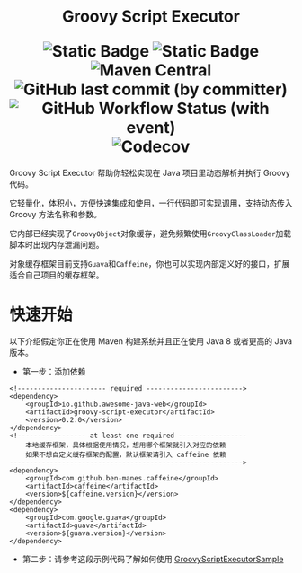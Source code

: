 <h1 align="center">
    <p>Groovy Script Executor</p>
    <img alt="Static Badge" src="https://img.shields.io/badge/license-MIT-red">
    <img alt="Static Badge" src="https://img.shields.io/badge/JDK-8+-blue">
    <img alt="Maven Central" src="https://img.shields.io/maven-central/v/io.github.awesome-java-web/groovy-script-executor?color=blue">
    <img alt="GitHub last commit (by committer)" src="https://img.shields.io/github/last-commit/awesome-java-web/groovy-script-executor?color=blue">
    <img alt="GitHub Workflow Status (with event)" src="https://img.shields.io/github/actions/workflow/status/awesome-java-web/groovy-script-executor/maven.yml">
    <img alt="Codecov" src="https://img.shields.io/codecov/c/github/awesome-java-web/groovy-script-executor?color=brightgreen">
</h1>

Groovy Script Executor 帮助你轻松实现在 Java 项目里动态解析并执行 Groovy 代码。

它轻量化，体积小，方便快速集成和使用，一行代码即可实现调用，支持动态传入 Groovy 方法名称和参数。

它内部已经实现了`GroovyObject`对象缓存，避免频繁使用`GroovyClassLoader`加载脚本时出现内存泄漏问题。

对象缓存框架目前支持`Guava`和`Caffeine`，你也可以实现内部定义好的接口，扩展适合自己项目的缓存框架。

# 快速开始
以下介绍假定你正在使用 Maven 构建系统并且正在使用 Java 8 或者更高的 Java 版本。
- 第一步：添加依赖
```
<!---------------------- required ------------------------>
<dependency>
    <groupId>io.github.awesome-java-web</groupId>
    <artifactId>groovy-script-executor</artifactId>
    <version>0.2.0</version>
</dependency>
<!----------------- at least one required -----------------
    本地缓存框架，具体根据使用情况，想用哪个框架就引入对应的依赖
    如果不想自定义缓存框架的配置，默认框架请引入 caffeine 依赖
---------------------------------------------------------->
<dependency>
    <groupId>com.github.ben-manes.caffeine</groupId>
    <artifactId>caffeine</artifactId>
    <version>${caffeine.version}</version>
</dependency>
<dependency>
    <groupId>com.google.guava</groupId>
    <artifactId>guava</artifactId>
    <version>${guava.version}</version>
</dependency>
```
- 第二步：请参考这段示例代码了解如何使用
[GroovyScriptExecutorSample](https://github.com/awesome-java-web/groovy-script-executor/blob/0.2.0/src/test/java/com/github/awesome/scripting/groovy/GroovyScriptExecutorSample.java)

